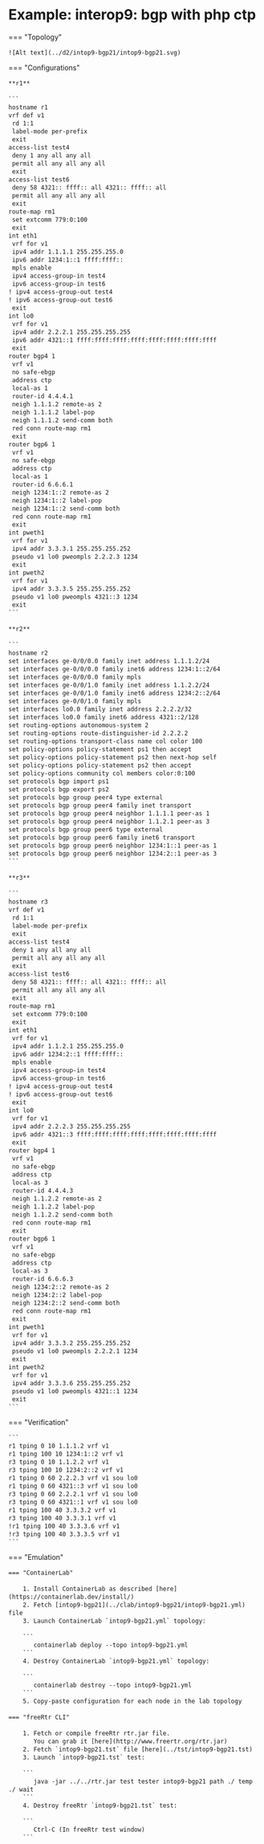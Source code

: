 # Example: interop9: bgp with php ctp

=== "Topology"

    ![Alt text](../d2/intop9-bgp21/intop9-bgp21.svg)

=== "Configurations"

    **r1**

    ```
    hostname r1
    vrf def v1
     rd 1:1
     label-mode per-prefix
     exit
    access-list test4
     deny 1 any all any all
     permit all any all any all
     exit
    access-list test6
     deny 58 4321:: ffff:: all 4321:: ffff:: all
     permit all any all any all
     exit
    route-map rm1
     set extcomm 779:0:100
     exit
    int eth1
     vrf for v1
     ipv4 addr 1.1.1.1 255.255.255.0
     ipv6 addr 1234:1::1 ffff:ffff::
     mpls enable
     ipv4 access-group-in test4
     ipv6 access-group-in test6
    ! ipv4 access-group-out test4
    ! ipv6 access-group-out test6
     exit
    int lo0
     vrf for v1
     ipv4 addr 2.2.2.1 255.255.255.255
     ipv6 addr 4321::1 ffff:ffff:ffff:ffff:ffff:ffff:ffff:ffff
     exit
    router bgp4 1
     vrf v1
     no safe-ebgp
     address ctp
     local-as 1
     router-id 4.4.4.1
     neigh 1.1.1.2 remote-as 2
     neigh 1.1.1.2 label-pop
     neigh 1.1.1.2 send-comm both
     red conn route-map rm1
     exit
    router bgp6 1
     vrf v1
     no safe-ebgp
     address ctp
     local-as 1
     router-id 6.6.6.1
     neigh 1234:1::2 remote-as 2
     neigh 1234:1::2 label-pop
     neigh 1234:1::2 send-comm both
     red conn route-map rm1
     exit
    int pweth1
     vrf for v1
     ipv4 addr 3.3.3.1 255.255.255.252
     pseudo v1 lo0 pweompls 2.2.2.3 1234
     exit
    int pweth2
     vrf for v1
     ipv4 addr 3.3.3.5 255.255.255.252
     pseudo v1 lo0 pweompls 4321::3 1234
     exit
    ```

    **r2**

    ```
    hostname r2
    set interfaces ge-0/0/0.0 family inet address 1.1.1.2/24
    set interfaces ge-0/0/0.0 family inet6 address 1234:1::2/64
    set interfaces ge-0/0/0.0 family mpls
    set interfaces ge-0/0/1.0 family inet address 1.1.2.2/24
    set interfaces ge-0/0/1.0 family inet6 address 1234:2::2/64
    set interfaces ge-0/0/1.0 family mpls
    set interfaces lo0.0 family inet address 2.2.2.2/32
    set interfaces lo0.0 family inet6 address 4321::2/128
    set routing-options autonomous-system 2
    set routing-options route-distinguisher-id 2.2.2.2
    set routing-options transport-class name col color 100
    set policy-options policy-statement ps1 then accept
    set policy-options policy-statement ps2 then next-hop self
    set policy-options policy-statement ps2 then accept
    set policy-options community col members color:0:100
    set protocols bgp import ps1
    set protocols bgp export ps2
    set protocols bgp group peer4 type external
    set protocols bgp group peer4 family inet transport
    set protocols bgp group peer4 neighbor 1.1.1.1 peer-as 1
    set protocols bgp group peer4 neighbor 1.1.2.1 peer-as 3
    set protocols bgp group peer6 type external
    set protocols bgp group peer6 family inet6 transport
    set protocols bgp group peer6 neighbor 1234:1::1 peer-as 1
    set protocols bgp group peer6 neighbor 1234:2::1 peer-as 3
    ```

    **r3**

    ```
    hostname r3
    vrf def v1
     rd 1:1
     label-mode per-prefix
     exit
    access-list test4
     deny 1 any all any all
     permit all any all any all
     exit
    access-list test6
     deny 58 4321:: ffff:: all 4321:: ffff:: all
     permit all any all any all
     exit
    route-map rm1
     set extcomm 779:0:100
     exit
    int eth1
     vrf for v1
     ipv4 addr 1.1.2.1 255.255.255.0
     ipv6 addr 1234:2::1 ffff:ffff::
     mpls enable
     ipv4 access-group-in test4
     ipv6 access-group-in test6
    ! ipv4 access-group-out test4
    ! ipv6 access-group-out test6
     exit
    int lo0
     vrf for v1
     ipv4 addr 2.2.2.3 255.255.255.255
     ipv6 addr 4321::3 ffff:ffff:ffff:ffff:ffff:ffff:ffff:ffff
     exit
    router bgp4 1
     vrf v1
     no safe-ebgp
     address ctp
     local-as 3
     router-id 4.4.4.3
     neigh 1.1.2.2 remote-as 2
     neigh 1.1.2.2 label-pop
     neigh 1.1.2.2 send-comm both
     red conn route-map rm1
     exit
    router bgp6 1
     vrf v1
     no safe-ebgp
     address ctp
     local-as 3
     router-id 6.6.6.3
     neigh 1234:2::2 remote-as 2
     neigh 1234:2::2 label-pop
     neigh 1234:2::2 send-comm both
     red conn route-map rm1
     exit
    int pweth1
     vrf for v1
     ipv4 addr 3.3.3.2 255.255.255.252
     pseudo v1 lo0 pweompls 2.2.2.1 1234
     exit
    int pweth2
     vrf for v1
     ipv4 addr 3.3.3.6 255.255.255.252
     pseudo v1 lo0 pweompls 4321::1 1234
     exit
    ```

=== "Verification"

    ```
    r1 tping 0 10 1.1.1.2 vrf v1
    r1 tping 100 10 1234:1::2 vrf v1
    r3 tping 0 10 1.1.2.2 vrf v1
    r3 tping 100 10 1234:2::2 vrf v1
    r1 tping 0 60 2.2.2.3 vrf v1 sou lo0
    r1 tping 0 60 4321::3 vrf v1 sou lo0
    r3 tping 0 60 2.2.2.1 vrf v1 sou lo0
    r3 tping 0 60 4321::1 vrf v1 sou lo0
    r1 tping 100 40 3.3.3.2 vrf v1
    r3 tping 100 40 3.3.3.1 vrf v1
    !r1 tping 100 40 3.3.3.6 vrf v1
    !r3 tping 100 40 3.3.3.5 vrf v1
    ```

=== "Emulation"

    === "ContainerLab"

        1. Install ContainerLab as described [here](https://containerlab.dev/install/)  
        2. Fetch [intop9-bgp21](../clab/intop9-bgp21/intop9-bgp21.yml) file  
        3. Launch ContainerLab `intop9-bgp21.yml` topology:  

        ```
           containerlab deploy --topo intop9-bgp21.yml  
        ```
        4. Destroy ContainerLab `intop9-bgp21.yml` topology:  

        ```
           containerlab destroy --topo intop9-bgp21.yml  
        ```
        5. Copy-paste configuration for each node in the lab topology

    === "freeRtr CLI"

        1. Fetch or compile freeRtr rtr.jar file.  
           You can grab it [here](http://www.freertr.org/rtr.jar)  
        2. Fetch `intop9-bgp21.tst` file [here](../tst/intop9-bgp21.tst)  
        3. Launch `intop9-bgp21.tst` test:  

        ```
           java -jar ../../rtr.jar test tester intop9-bgp21 path ./ temp ./ wait
        ```
        4. Destroy freeRtr `intop9-bgp21.tst` test:  

        ```
           Ctrl-C (In freeRtr test window)
        ```

